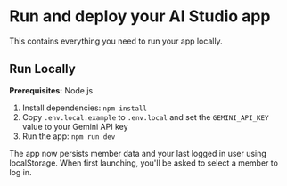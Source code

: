 
# Run and deploy your AI Studio app

This contains everything you need to run your app locally.

## Run Locally

**Prerequisites:**  Node.js


1. Install dependencies:
   `npm install`
2. Copy `.env.local.example` to `.env.local` and set the `GEMINI_API_KEY` value to your Gemini API key
3. Run the app:
   `npm run dev`

The app now persists member data and your last logged in user using localStorage. When first launching, you'll be asked to select a member to log in.


